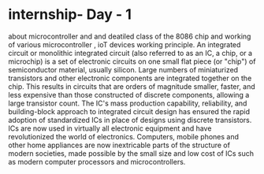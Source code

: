 # internship- Day - 1
 about microcontroller and and deatiled class of the  8086 chip and working of various microcontroller , ioT  devices working principle.
 An integrated circuit or monolithic integrated circuit (also referred to as an IC, a chip, or a microchip) is a set of electronic circuits on one small flat piece (or "chip") of semiconductor material, usually silicon. Large numbers of miniaturized transistors and other electronic components are integrated together on the chip. This results in circuits that are orders of magnitude smaller, faster, and less expensive than those constructed of discrete components, allowing a large transistor count. The IC's mass production capability, reliability, and building-block approach to integrated circuit design has ensured the rapid adoption of standardized ICs in place of designs using discrete transistors. ICs are now used in virtually all electronic equipment and have revolutionized the world of electronics. Computers, mobile phones and other home appliances are now inextricable parts of the structure of modern societies, made possible by the small size and low cost of ICs such as modern computer processors and microcontrollers.
